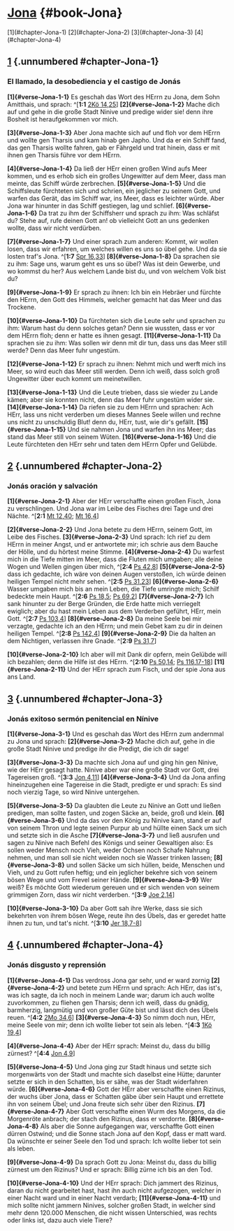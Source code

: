 # [Jona](ch001.xhtml) {#book-Jona}

<div id="chapterlinks-Jona" class="chapterlinks">[1](#chapter-Jona-1) [2](#chapter-Jona-2) [3](#chapter-Jona-3) [4](#chapter-Jona-4) </div>

## [1](#book-Jona) {.unnumbered #chapter-Jona-1}
### El llamado, la desobediencia y el castigo de Jonás
**[1]{#verse-Jona-1-1}** Es geschah das Wort des HErrn zu Jona, dem Sohn Amitthais, und sprach: ^[**1:1** [2Kö 14,25](ch012.xhtml#verse-2-Könige-14-25)] **[2]{#verse-Jona-1-2}** Mache dich auf und gehe in die große Stadt Ninive und predige wider sie! denn ihre Bosheit ist heraufgekommen vor mich. 


**[3]{#verse-Jona-1-3}** Aber Jona machte sich auf und floh vor dem HErrn und wollte gen Tharsis und kam hinab gen Japho. Und da er ein Schiff fand, das gen Tharsis wollte fahren, gab er Fährgeld und trat hinein, dass er mit ihnen gen Tharsis führe vor dem HErrn. 

**[4]{#verse-Jona-1-4}** Da ließ der HErr einen großen Wind aufs Meer kommen, und es erhob sich ein großes Ungewitter auf dem Meer, dass man meinte, das Schiff würde zerbrechen. **[5]{#verse-Jona-1-5}** Und die Schiffsleute fürchteten sich und schrien, ein jeglicher zu seinem Gott, und warfen das Gerät, das im Schiff war, ins Meer, dass es leichter würde. Aber Jona war hinunter in das Schiff gestiegen, lag und schlief. **[6]{#verse-Jona-1-6}** Da trat zu ihm der Schiffsherr und sprach zu ihm: Was schläfst du? Stehe auf, rufe deinen Gott an! ob vielleicht Gott an uns gedenken wollte, dass wir nicht verdürben. 

**[7]{#verse-Jona-1-7}** Und einer sprach zum anderen: Kommt, wir wollen losen, dass wir erfahren, um welches willen es uns so übel gehe. Und da sie losten traf's Jona. ^[**1:7** [Spr 16,33](ch020.xhtml#verse-Sprüche-16-33)] **[8]{#verse-Jona-1-8}** Da sprachen sie zu ihm: Sage uns, warum geht es uns so übel? Was ist dein Gewerbe, und wo kommst du her? Aus welchem Lande bist du, und von welchem Volk bist du? 


**[9]{#verse-Jona-1-9}** Er sprach zu ihnen: Ich bin ein Hebräer und fürchte den HErrn, den Gott des Himmels, welcher gemacht hat das Meer und das Trockene. 

**[10]{#verse-Jona-1-10}** Da fürchteten sich die Leute sehr und sprachen zu ihm: Warum hast du denn solches getan? Denn sie wussten, dass er vor dem HErrn floh; denn er hatte es ihnen gesagt. **[11]{#verse-Jona-1-11}** Da sprachen sie zu ihm: Was sollen wir denn mit dir tun, dass uns das Meer still werde? Denn das Meer fuhr ungestüm. 

**[12]{#verse-Jona-1-12}** Er sprach zu ihnen: Nehmt mich und werft mich ins Meer, so wird euch das Meer still werden. Denn ich weiß, dass solch groß Ungewitter über euch kommt um meinetwillen. 

**[13]{#verse-Jona-1-13}** Und die Leute trieben, dass sie wieder zu Lande kämen; aber sie konnten nicht, denn das Meer fuhr ungestüm wider sie. **[14]{#verse-Jona-1-14}** Da riefen sie zu dem HErrn und sprachen: Ach HErr, lass uns nicht verderben um dieses Mannes Seele willen und rechne uns nicht zu unschuldig Blut! denn du, HErr, tust, wie dir's gefällt. **[15]{#verse-Jona-1-15}** Und sie nahmen Jona und warfen ihn ins Meer; das stand das Meer still von seinem Wüten. **[16]{#verse-Jona-1-16}** Und die Leute fürchteten den HErr sehr und taten dem HErrn Opfer und Gelübde.

## [2](#book-Jona) {.unnumbered #chapter-Jona-2}
### Jonás oración y salvación
**[1]{#verse-Jona-2-1}** Aber der HErr verschaffte einen großen Fisch, Jona zu verschlingen. Und Jona war im Leibe des Fisches drei Tage und drei Nächte. ^[**2:1** [Mt 12,40](ch040.xhtml#verse-Matthäus-12-40); [Mt 16,4](ch040.xhtml#verse-Matthäus-16-4)] 


**[2]{#verse-Jona-2-2}** Und Jona betete zu dem HErrn, seinem Gott, im Leibe des Fisches. **[3]{#verse-Jona-2-3}** Und sprach: Ich rief zu dem HErrn in meiner Angst, und er antwortete mir; ich schrie aus dem Bauche der Hölle, und du hörtest meine Stimme. **[4]{#verse-Jona-2-4}** Du warfest mich in die Tiefe mitten im Meer, dass die Fluten mich umgaben; alle deine Wogen und Wellen gingen über mich, ^[**2:4** [Ps 42,8](ch019.xhtml#verse-Psalm-42-8)] **[5]{#verse-Jona-2-5}** dass ich gedachte, ich wäre von deinen Augen verstoßen, ich würde deinen heiligen Tempel nicht mehr sehen. ^[**2:5** [Ps 31,23](ch019.xhtml#verse-Psalm-31-23)] **[6]{#verse-Jona-2-6}** Wasser umgaben mich bis an mein Leben, die Tiefe umringte mich; Schilf bedeckte mein Haupt. ^[**2:6** [Ps 18,5](ch019.xhtml#verse-Psalm-18-5); [Ps 69,2](ch019.xhtml#verse-Psalm-69-2)] **[7]{#verse-Jona-2-7}** Ich sank hinunter zu der Berge Gründen, die Erde hatte mich verriegelt ewiglich; aber du hast mein Leben aus dem Verderben geführt, HErr, mein Gott. ^[**2:7** [Ps 103,4](ch019.xhtml#verse-Psalm-103-4)] **[8]{#verse-Jona-2-8}** Da meine Seele bei mir verzagte, gedachte ich an den HErrn; und mein Gebet kam zu dir in deinen heiligen Tempel. ^[**2:8** [Ps 142,4](ch019.xhtml#verse-Psalm-142-4)] **[9]{#verse-Jona-2-9}** Die da halten an dem Nichtigen, verlassen ihre Gnade. ^[**2:9** [Ps 31,7](ch019.xhtml#verse-Psalm-31-7)] 
     

**[10]{#verse-Jona-2-10}** Ich aber will mit Dank dir opfern, mein Gelübde will ich bezahlen; denn die Hilfe ist des HErrn. ^[**2:10** [Ps 50,14](ch019.xhtml#verse-Psalm-50-14); [Ps 116,17-18](ch019.xhtml#verse-Psalm-116-17)] **[11]{#verse-Jona-2-11}** Und der HErr sprach zum Fisch, und der spie Jona aus ans Land.


## [3](#book-Jona) {.unnumbered #chapter-Jona-3}
### Jonás exitoso sermón penitencial en Nínive
**[1]{#verse-Jona-3-1}** Und es geschah das Wort des HErrn zum andernmal zu Jona und sprach: **[2]{#verse-Jona-3-2}** Mache dich auf, gehe in die große Stadt Ninive und predige ihr die Predigt, die ich dir sage! 

**[3]{#verse-Jona-3-3}** Da machte sich Jona auf und ging hin gen Ninive, wie der HErr gesagt hatte. Ninive aber war eine große Stadt vor Gott, drei Tagereisen groß. ^[**3:3** [Jon 4,11](ch032.xhtml#verse-Jona-4-11)] **[4]{#verse-Jona-3-4}** Und da Jona anfing hineinzugehen eine Tagereise in die Stadt, predigte er und sprach: Es sind noch vierzig Tage, so wird Ninive untergehen. 


**[5]{#verse-Jona-3-5}** Da glaubten die Leute zu Ninive an Gott und ließen predigen, man sollte fasten, und zogen Säcke an, beide, groß und klein. **[6]{#verse-Jona-3-6}** Und da das vor den König zu Ninive kam, stand er auf von seinem Thron und legte seinen Purpur ab und hüllte einen Sack um sich und setzte sich in die Asche **[7]{#verse-Jona-3-7}** und ließ ausrufen und sagen zu Ninive nach Befehl des Königs und seiner Gewaltigen also: Es sollen weder Mensch noch Vieh, weder Ochsen noch Schafe Nahrung nehmen, und man soll sie nicht weiden noch sie Wasser trinken lassen; **[8]{#verse-Jona-3-8}** und sollen Säcke um sich hüllen, beide, Menschen und Vieh, und zu Gott rufen heftig; und ein jeglicher bekehre sich von seinem bösen Wege und vom Frevel seiner Hände. **[9]{#verse-Jona-3-9}** Wer weiß? Es möchte Gott wiederum gereuen und er sich wenden von seinem grimmigen Zorn, dass wir nicht verderben. ^[**3:9** [Joe 2,14](ch029.xhtml#verse-Joel-2-14)] 


**[10]{#verse-Jona-3-10}** Da aber Gott sah ihre Werke, dass sie sich bekehrten von ihrem bösen Wege, reute ihn des Übels, das er geredet hatte ihnen zu tun, und tat's nicht. ^[**3:10** [Jer 18,7-8](ch024.xhtml#verse-Jeremia-18-7)] 


## [4](#book-Jona) {.unnumbered #chapter-Jona-4}
### Jonás disgusto y reprensión
**[1]{#verse-Jona-4-1}** Das verdross Jona gar sehr, und er ward zornig **[2]{#verse-Jona-4-2}** und betete zum HErrn und sprach: Ach HErr, das ist's, was ich sagte, da ich noch in meinem Lande war; darum ich auch wollte zuvorkommen, zu fliehen gen Tharsis; denn ich weiß, dass du gnädig, barmherzig, langmütig und von großer Güte bist und lässt dich des Übels reuen. ^[**4:2** [2Mo 34,6](ch002.xhtml#verse-2-Mose-34-6)] **[3]{#verse-Jona-4-3}** So nimm doch nun, HErr, meine Seele von mir; denn ich wollte lieber tot sein als leben. ^[**4:3** [1Kö 19,4](ch011.xhtml#verse-1-Könige-19-4)] 
 

**[4]{#verse-Jona-4-4}** Aber der HErr sprach: Meinst du, dass du billig zürnest? ^[**4:4** [Jon 4,9](ch032.xhtml#verse-Jona-4-9)] 


**[5]{#verse-Jona-4-5}** Und Jona ging zur Stadt hinaus und setzte sich morgenwärts von der Stadt und machte sich daselbst eine Hütte; darunter setzte er sich in den Schatten, bis er sähe, was der Stadt widerfahren würde. **[6]{#verse-Jona-4-6}** Gott der HErr aber verschaffte einen Rizinus, der wuchs über Jona, dass er Schatten gäbe über sein Haupt und errettete ihn von seinem Übel; und Jona freute sich sehr über den Rizinus. **[7]{#verse-Jona-4-7}** Aber Gott verschaffte einen Wurm des Morgens, da die Morgenröte anbrach; der stach den Rizinus, dass er verdorrte. **[8]{#verse-Jona-4-8}** Als aber die Sonne aufgegangen war, verschaffte Gott einen dürren Ostwind; und die Sonne stach Jona auf den Kopf, dass er matt ward. Da wünschte er seiner Seele den Tod und sprach: Ich wollte lieber tot sein als leben. 

**[9]{#verse-Jona-4-9}** Da sprach Gott zu Jona: Meinst du, dass du billig zürnest um den Rizinus? Und er sprach: Billig zürne ich bis an den Tod. 

**[10]{#verse-Jona-4-10}** Und der HErr sprach: Dich jammert des Rizinus, daran du nicht gearbeitet hast, hast ihn auch nicht aufgezogen, welcher in einer Nacht ward und in einer Nacht verdarb; **[11]{#verse-Jona-4-11}** und mich sollte nicht jammern Ninives, solcher großen Stadt, in welcher sind mehr denn 120.000 Menschen, die nicht wissen Unterschied, was rechts oder links ist, dazu auch viele Tiere?